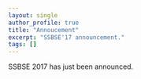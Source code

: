 ```yaml
---
layout: single
author_profile: true
title: "Annoucement"
excerpt: "SSBSE'17 announcement."
tags: []
---
```


SSBSE 2017 has just been announced.
